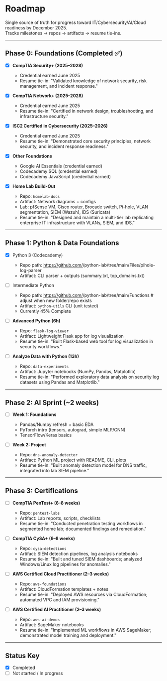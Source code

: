 # Roadmap

Single source of truth for progress toward IT/Cybersecurity/AI/Cloud readiness by December 2025.  
Tracks milestones → repos → artifacts → resume tie-ins.

---

## Phase 0: Foundations (Completed ✅)

- [x] **CompTIA Security+ (2025–2028)**
  - Credential earned June 2025
  - Resume tie-in: "Validated knowledge of network security, risk management, and incident response."

- [x] **CompTIA Network+ (2025–2028)**
  - Credential earned June 2025
  - Resume tie-in: "Certified in network design, troubleshooting, and infrastructure security."

- [x] **ISC2 Certified in Cybersecurity (2025–2026)**
  - Credential earned June 2025
  - Resume tie-in: "Demonstrated core security principles, network security, and incident response readiness."

- [x] **Other Foundations**
  - Google AI Essentials (credential earned)
  - Codecademy SQL (credential earned)
  - Codecademy JavaScript (credential earned)

- [x] **Home Lab Build-Out**
  - Repo: `homelab-docs`
  - Artifact: Network diagrams + configs
  - Lab: pfSense VM, Cisco router, Brocade switch, Pi-hole, VLAN segmentation, SIEM (Wazuh), IDS (Suricata)
  - Resume tie-in: "Designed and maintain a multi-tier lab replicating enterprise IT infrastructure with VLANs, SIEM, and IDS."

---

## Phase 1: Python & Data Foundations
- [x] Python 3 (Codecademy)
  - Repo path: https://github.com/<you>/python-lab/tree/main/Files/pihole-log-parser
  - Artifact: CLI parser + outputs (summary.txt, top_domains.txt)

- [ ] Intermediate Python
  - Repo path: https://github.com/<you>/python-lab/tree/main/Functions   # adjust when new folder/repo exists
  - Artifact: `python-utils` CLI (unit tested)
  - Currently 45% Complete

- [ ] **Advanced Python (6h)**
  - Repo: `flask-log-viewer`
  - Artifact: Lightweight Flask app for log visualization
  - Resume tie-in: "Built Flask-based web tool for log visualization in security workflows."

- [ ] **Analyze Data with Python (13h)**
  - Repo: `data-experiments`
  - Artifact: Jupyter notebooks (NumPy, Pandas, Matplotlib)
  - Resume tie-in: "Performed exploratory data analysis on security log datasets using Pandas and Matplotlib."

---

## Phase 2: AI Sprint (~2 weeks)

- [ ] **Week 1: Foundations**
  - Pandas/Numpy refresh + basic EDA
  - PyTorch intro (tensors, autograd, simple MLP/CNN)
  - TensorFlow/Keras basics

- [ ] **Week 2: Project**
  - Repo: `dns-anomaly-detector`
  - Artifact: Python ML project with README, CLI, plots
  - Resume tie-in: "Built anomaly detection model for DNS traffic, integrated into lab SIEM pipeline."

---

## Phase 3: Certifications

- [ ] **CompTIA PenTest+ (6–8 weeks)**
  - Repo: `pentest-labs`
  - Artifact: Lab reports, scripts, checklists
  - Resume tie-in: "Conducted penetration testing workflows in segmented home lab; documented findings and remediation."

- [ ] **CompTIA CySA+ (6–8 weeks)**
  - Repo: `cysa-detections`
  - Artifact: SIEM detection pipelines, log analysis notebooks
  - Resume tie-in: "Built and tuned SIEM dashboards; analyzed Windows/Linux log pipelines for anomalies."

- [ ] **AWS Certified Cloud Practitioner (2–3 weeks)**
  - Repo: `aws-foundations`
  - Artifact: CloudFormation templates + notes
  - Resume tie-in: "Deployed AWS resources via CloudFormation; automated VPC and IAM provisioning."

- [ ] **AWS Certified AI Practitioner (2–3 weeks)**
  - Repo: `aws-ai-demos`
  - Artifact: SageMaker notebooks
  - Resume tie-in: "Implemented ML workflows in AWS SageMaker; demonstrated model training and deployment."

---

## Status Key
- [x] Completed  
- [ ] Not started / In progress